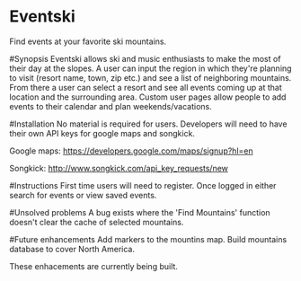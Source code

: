 # Eventski
Find events at your favorite ski mountains. 

#Synopsis
Eventski allows ski and music enthusiasts to make the most of their day at the slopes. A user can input the region in which they're planning to visit (resort name, town, zip etc.) and see a list of neighboring mountains. From there a user can select a resort and see all events coming up at that location and the surrounding area. Custom user pages allow people to add events to their calendar and plan weekends/vacations.

#Installation
No material is required for users. Developers will need to have their own API keys for google maps and songkick.

Google maps: https://developers.google.com/maps/signup?hl=en

Songkick: http://www.songkick.com/api_key_requests/new

#Instructions
First time users will need to register. Once logged in either search for events or view saved events.

#Unsolved problems
A bug exists where the 'Find Mountains' function doesn't clear the cache of selected mountains. 

#Future enhancements
Add markers to the mountins map.
Build mountains database to cover North America.

These enhacements are currently being built.

